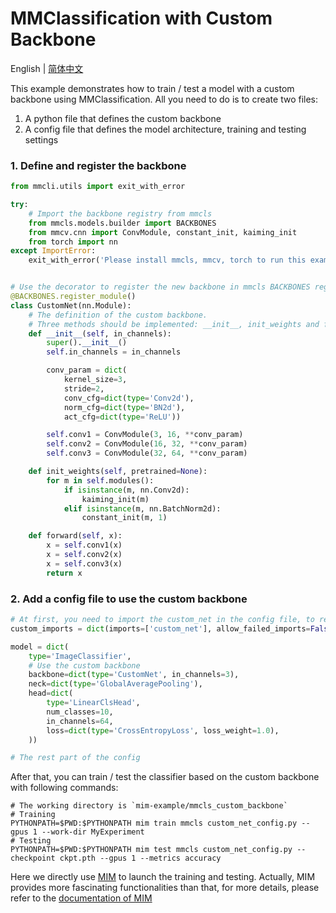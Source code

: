 # MMClassification with Custom Backbone

English | [简体中文](README_zh-CN.md)

This example demonstrates how to train / test a model with a custom backbone using MMClassification. All you need to do is to create two files:

1. A python file that defines the custom backbone
2. A config file that defines the model architecture, training and testing settings

### 1. Define and register the backbone

```python
from mmcli.utils import exit_with_error

try:
    # Import the backbone registry from mmcls
    from mmcls.models.builder import BACKBONES
    from mmcv.cnn import ConvModule, constant_init, kaiming_init
    from torch import nn
except ImportError:
    exit_with_error('Please install mmcls, mmcv, torch to run this example.')


# Use the decorator to register the new backbone in mmcls BACKBONES registry
@BACKBONES.register_module()
class CustomNet(nn.Module):
    # The definition of the custom backbone.
    # Three methods should be implemented: __init__, init_weights and forward
    def __init__(self, in_channels):
        super().__init__()
        self.in_channels = in_channels

        conv_param = dict(
            kernel_size=3,
            stride=2,
            conv_cfg=dict(type='Conv2d'),
            norm_cfg=dict(type='BN2d'),
            act_cfg=dict(type='ReLU'))

        self.conv1 = ConvModule(3, 16, **conv_param)
        self.conv2 = ConvModule(16, 32, **conv_param)
        self.conv3 = ConvModule(32, 64, **conv_param)

    def init_weights(self, pretrained=None):
        for m in self.modules():
            if isinstance(m, nn.Conv2d):
                kaiming_init(m)
            elif isinstance(m, nn.BatchNorm2d):
                constant_init(m, 1)

    def forward(self, x):
        x = self.conv1(x)
        x = self.conv2(x)
        x = self.conv3(x)
        return x

```

### 2. Add a config file to use the custom backbone

```python
# At first, you need to import the custom_net in the config file, to register the custom backbone in mmcls
custom_imports = dict(imports=['custom_net'], allow_failed_imports=False)

model = dict(
    type='ImageClassifier',
    # Use the custom backbone
    backbone=dict(type='CustomNet', in_channels=3),
    neck=dict(type='GlobalAveragePooling'),
    head=dict(
        type='LinearClsHead',
        num_classes=10,
        in_channels=64,
        loss=dict(type='CrossEntropyLoss', loss_weight=1.0),
    ))

# The rest part of the config
```

After that, you can train / test the classifier based on the custom backbone with following commands:

```shell
# The working directory is `mim-example/mmcls_custom_backbone`
# Training
PYTHONPATH=$PWD:$PYTHONPATH mim train mmcls custom_net_config.py --gpus 1 --work-dir MyExperiment
# Testing
PYTHONPATH=$PWD:$PYTHONPATH mim test mmcls custom_net_config.py --checkpoint ckpt.pth --gpus 1 --metrics accuracy
```

Here we directly use [MIM](https://github.com/open-mmlab/mim) to launch the training and testing.
Actually, MIM provides more fascinating functionalities than that, for more details, please refer to the [documentation of MIM](https://mim.readthedocs.io/en/latest/)
